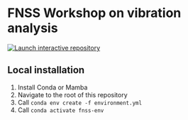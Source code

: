 # FNSS Workshop on vibration analysis

[![Launch interactive repository](https://mybinder.org/badge_logo.svg)](https://mybinder.org/v2/gh/jorgensd/FNSS/HEAD)

## Local installation
1. Install Conda or Mamba
2. Navigate to the root of this repository
3. Call `conda env create -f environment.yml`
4. Call `conda activate fnss-env`